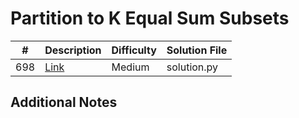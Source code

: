 # Partition to K Equal Sum Subsets
|#|Description|Difficulty|Solution File|
|-|-|-|-|
|698|[Link](https://leetcode.com/problems/partition-to-k-equal-sum-subsets/)|Medium|solution.py|

## Additional Notes
